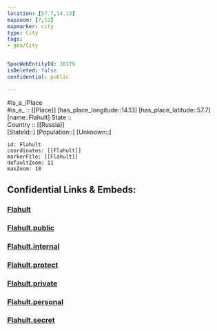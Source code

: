```yaml
---
location: [57.7,14.13] 
mapzoom: [7,12] 
mapmarker: city 
type: City
tags:
- geo/City


SpocWebEntityId: 30179
isDeleted: false
confidential: public

---
```

#is_a_/Place  
#is_a_ :: [[Place]] 
[has_place_longitude::14.13] 
[has_place_latitude::57.7] 
[name::Flahult] 
State ::  
Country :: [[Russia]]  
[StateId::] 
[Population::] 
[Unknown::] 


```leaflet
id: Flahult
coordinates: [[Flahult]] 
markerFile: [[Flahult]] 
defaultZoom: 11 
maxZoom: 18
```


## Confidential Links & Embeds: 

### [Flahult](/_Standards/Earth/Continent/Europe/Europe~North/Sweden/Provinces~Sweden/Jönköping,Province/City/Flahult.md) 

### [Flahult.public](/_public/Earth/Continent/Europe/Europe~North/Sweden/Provinces~Sweden/Jönköping,Province/City/Flahult.public.md) 

### [Flahult.internal](/_internal/Earth/Continent/Europe/Europe~North/Sweden/Provinces~Sweden/Jönköping,Province/City/Flahult.internal.md) 

### [Flahult.protect](/_protect/Earth/Continent/Europe/Europe~North/Sweden/Provinces~Sweden/Jönköping,Province/City/Flahult.protect.md) 

### [Flahult.private](/_private/Earth/Continent/Europe/Europe~North/Sweden/Provinces~Sweden/Jönköping,Province/City/Flahult.private.md) 

### [Flahult.personal](/_personal/Earth/Continent/Europe/Europe~North/Sweden/Provinces~Sweden/Jönköping,Province/City/Flahult.personal.md) 

### [Flahult.secret](/_secret/Earth/Continent/Europe/Europe~North/Sweden/Provinces~Sweden/Jönköping,Province/City/Flahult.secret.md)

